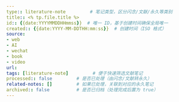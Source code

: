 ```yaml
---
type:: literature-note         # 笔记类型，区分闪念/文献/永久等类别
title:: <% tp.file.title %>
id:: {{date:YYYYMMDDHHmmss}}  # 唯一 ID，基于创建时间确保全局唯一
created:: {{date:YYYY-MM-DDTHH:mm:ss}}  # 创建时间（ISO 格式）
source:
- web
- AI
- wechat
- book
- video
url:
tags: [literature-note]         # 便于快速筛选文献笔记
processed:: false         # 是否已处理（由闪念/文献转永久）
related-notes: []         # 如果已处理，关联到对应的永久笔记
archived:: false          # 是否已归档（处理完成后置为 true）
---
```

